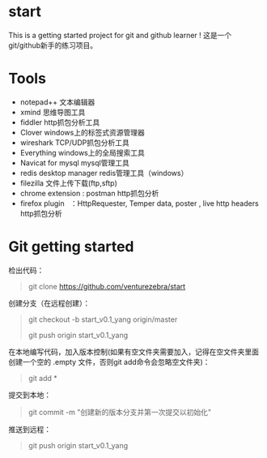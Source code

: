 # start
This is a getting started project for git and github learner !    这是一个git/github新手的练习项目。


# Tools
* notepad++  文本编辑器
* xmind      思维导图工具
* fiddler    http抓包分析工具
* Clover     windows上的标签式资源管理器
* wireshark  TCP/UDP抓包分析工具
* Everything windows上的全局搜索工具
* Navicat for mysql     mysql管理工具
* redis desktop manager redis管理工具（windows）
* filezilla             文件上传下载(ftp,sftp)
* chrome extension : postman  http抓包分析
* firefox plugin   ：HttpRequester, Temper data, poster , live http headers   http抓包分析

# Git getting started 
检出代码：
> git clone https://github.com/venturezebra/start

创建分支（在远程创建）：
> git checkout -b start_v0.1_yang origin/master
> 
> git push origin start_v0.1_yang

在本地编写代码，加入版本控制(如果有空文件夹需要加入，记得在空文件夹里面创建一个空的 .empty 文件，否则git add命令会忽略空文件夹)：
> git add *

提交到本地：
> git commit -m "创建新的版本分支并第一次提交以初始化"

推送到远程：
> git push origin start_v0.1_yang 

